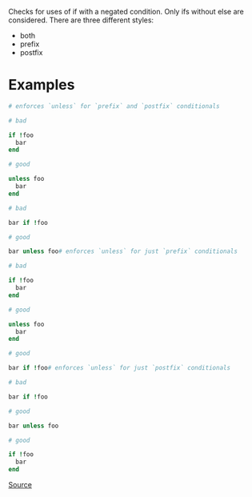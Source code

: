 
Checks for uses of if with a negated condition. Only ifs
without else are considered. There are three different styles:

* both
* prefix
* postfix

# Examples

```ruby
# enforces `unless` for `prefix` and `postfix` conditionals

# bad

if !foo
  bar
end

# good

unless foo
  bar
end

# bad

bar if !foo

# good

bar unless foo# enforces `unless` for just `prefix` conditionals

# bad

if !foo
  bar
end

# good

unless foo
  bar
end

# good

bar if !foo# enforces `unless` for just `postfix` conditionals

# bad

bar if !foo

# good

bar unless foo

# good

if !foo
  bar
end
```

[Source](http://www.rubydoc.info/gems/rubocop/RuboCop/Cop/Style/NegatedIf)